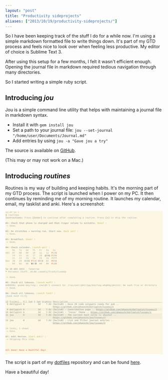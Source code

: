 ```yaml
---
layout: "post"
title: "Productivity sideprojects"
aliases: ["2013/10/19/productivity-sideprojects/"]
---
```


So I have been keeping track of the stuff I do for a while now. 
I'm using a simple markdown formatted file to write things down. It's part of my GTD process and feels nice to look over when feeling less productive.
My editor of choice is Sublime Text 3.

After using this setup for a few months, I felt it wasn't efficient enough.
Opening the journal file in markdown required tedious navigation through many directories.  

So I started writing a simple ruby script.

## Introducing *jou*
Jou is a simple command line utility that helps with maintaining a journal file in markdown syntax.

* Install it with `gem install jou`
* Set a path to your journal file: `jou --set-journal "/home/user/Documents/Journal.md"`
* Add entries by using `jou -a "Gave jou a try"`

The source is available on [GitHub](https://github.com/phansch/jou).

(This may or may not work on a Mac.)

## Introducing *routines*

Routines is my way of building and keeping habits. It's the morning part of my GTD process.
The script is launched when I power on my PC. It then continues by reminding me of my morning routine.
It launches my calendar, email, my tasklist and anki. Here's a screenshot:

<a href="https://github.com/phansch/dotfiles/raw/master/screenshots/routines.png" class="thumbnail">
  <img src="https://github.com/phansch/dotfiles/raw/master/screenshots/routines.png" alt="screenshot">
</a>

The script is part of my [dotfiles](https://github.com/phansch/dotfiles/tree/master) repository and can be found [here](https://github.com/phansch/dotfiles/blob/522c6e73566178c8dd73d343f9cda7157665c778/bin/routines).

Have a beautiful day!
